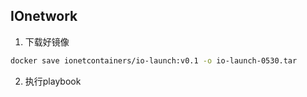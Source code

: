 ## IOnetwork
1. 下载好镜像
```bash
docker save ionetcontainers/io-launch:v0.1 -o io-launch-0530.tar
```

2. 执行playbook